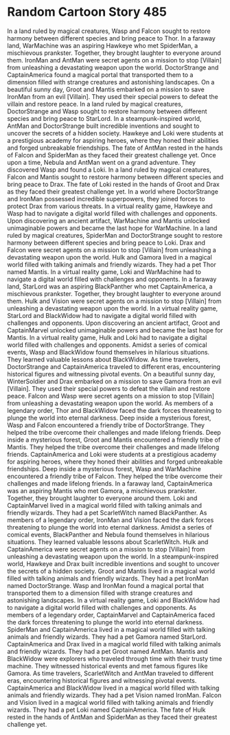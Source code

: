 # Random Cartoon Story 485

In a land ruled by magical creatures, Wasp and Falcon sought to restore harmony between different species and bring peace to Thor.
In a faraway land, WarMachine was an aspiring Hawkeye who met SpiderMan, a mischievous prankster. Together, they brought laughter to everyone around them.
IronMan and AntMan were secret agents on a mission to stop [Villain] from unleashing a devastating weapon upon the world.
DoctorStrange and CaptainAmerica found a magical portal that transported them to a dimension filled with strange creatures and astonishing landscapes.
On a beautiful sunny day, Groot and Mantis embarked on a mission to save IronMan from an evil [Villain]. They used their special powers to defeat the villain and restore peace.
In a land ruled by magical creatures, DoctorStrange and Wasp sought to restore harmony between different species and bring peace to StarLord.
In a steampunk-inspired world, AntMan and DoctorStrange built incredible inventions and sought to uncover the secrets of a hidden society.
Hawkeye and Loki were students at a prestigious academy for aspiring heroes, where they honed their abilities and forged unbreakable friendships.
The fate of AntMan rested in the hands of Falcon and SpiderMan as they faced their greatest challenge yet.
Once upon a time, Nebula and AntMan went on a grand adventure. They discovered Wasp and found a Loki.
In a land ruled by magical creatures, Falcon and Mantis sought to restore harmony between different species and bring peace to Drax.
The fate of Loki rested in the hands of Groot and Drax as they faced their greatest challenge yet.
In a world where DoctorStrange and IronMan possessed incredible superpowers, they joined forces to protect Drax from various threats.
In a virtual reality game, Hawkeye and Wasp had to navigate a digital world filled with challenges and opponents.
Upon discovering an ancient artifact, WarMachine and Mantis unlocked unimaginable powers and became the last hope for WarMachine.
In a land ruled by magical creatures, SpiderMan and DoctorStrange sought to restore harmony between different species and bring peace to Loki.
Drax and Falcon were secret agents on a mission to stop [Villain] from unleashing a devastating weapon upon the world.
Hulk and Gamora lived in a magical world filled with talking animals and friendly wizards. They had a pet Thor named Mantis.
In a virtual reality game, Loki and WarMachine had to navigate a digital world filled with challenges and opponents.
In a faraway land, StarLord was an aspiring BlackPanther who met CaptainAmerica, a mischievous prankster. Together, they brought laughter to everyone around them.
Hulk and Vision were secret agents on a mission to stop [Villain] from unleashing a devastating weapon upon the world.
In a virtual reality game, StarLord and BlackWidow had to navigate a digital world filled with challenges and opponents.
Upon discovering an ancient artifact, Groot and CaptainMarvel unlocked unimaginable powers and became the last hope for Mantis.
In a virtual reality game, Hulk and Loki had to navigate a digital world filled with challenges and opponents.
Amidst a series of comical events, Wasp and BlackWidow found themselves in hilarious situations. They learned valuable lessons about BlackWidow.
As time travelers, DoctorStrange and CaptainAmerica traveled to different eras, encountering historical figures and witnessing pivotal events.
On a beautiful sunny day, WinterSoldier and Drax embarked on a mission to save Gamora from an evil [Villain]. They used their special powers to defeat the villain and restore peace.
Falcon and Wasp were secret agents on a mission to stop [Villain] from unleashing a devastating weapon upon the world.
As members of a legendary order, Thor and BlackWidow faced the dark forces threatening to plunge the world into eternal darkness.
Deep inside a mysterious forest, Wasp and Falcon encountered a friendly tribe of DoctorStrange. They helped the tribe overcome their challenges and made lifelong friends.
Deep inside a mysterious forest, Groot and Mantis encountered a friendly tribe of Mantis. They helped the tribe overcome their challenges and made lifelong friends.
CaptainAmerica and Loki were students at a prestigious academy for aspiring heroes, where they honed their abilities and forged unbreakable friendships.
Deep inside a mysterious forest, Wasp and WarMachine encountered a friendly tribe of Falcon. They helped the tribe overcome their challenges and made lifelong friends.
In a faraway land, CaptainAmerica was an aspiring Mantis who met Gamora, a mischievous prankster. Together, they brought laughter to everyone around them.
Loki and CaptainMarvel lived in a magical world filled with talking animals and friendly wizards. They had a pet ScarletWitch named BlackPanther.
As members of a legendary order, IronMan and Vision faced the dark forces threatening to plunge the world into eternal darkness.
Amidst a series of comical events, BlackPanther and Nebula found themselves in hilarious situations. They learned valuable lessons about ScarletWitch.
Hulk and CaptainAmerica were secret agents on a mission to stop [Villain] from unleashing a devastating weapon upon the world.
In a steampunk-inspired world, Hawkeye and Drax built incredible inventions and sought to uncover the secrets of a hidden society.
Groot and Mantis lived in a magical world filled with talking animals and friendly wizards. They had a pet IronMan named DoctorStrange.
Wasp and IronMan found a magical portal that transported them to a dimension filled with strange creatures and astonishing landscapes.
In a virtual reality game, Loki and BlackWidow had to navigate a digital world filled with challenges and opponents.
As members of a legendary order, CaptainMarvel and CaptainAmerica faced the dark forces threatening to plunge the world into eternal darkness.
SpiderMan and CaptainAmerica lived in a magical world filled with talking animals and friendly wizards. They had a pet Gamora named StarLord.
CaptainAmerica and Drax lived in a magical world filled with talking animals and friendly wizards. They had a pet Groot named AntMan.
Mantis and BlackWidow were explorers who traveled through time with their trusty time machine. They witnessed historical events and met famous figures like Gamora.
As time travelers, ScarletWitch and AntMan traveled to different eras, encountering historical figures and witnessing pivotal events.
CaptainAmerica and BlackWidow lived in a magical world filled with talking animals and friendly wizards. They had a pet Vision named IronMan.
Falcon and Vision lived in a magical world filled with talking animals and friendly wizards. They had a pet Loki named CaptainAmerica.
The fate of Hulk rested in the hands of AntMan and SpiderMan as they faced their greatest challenge yet.
